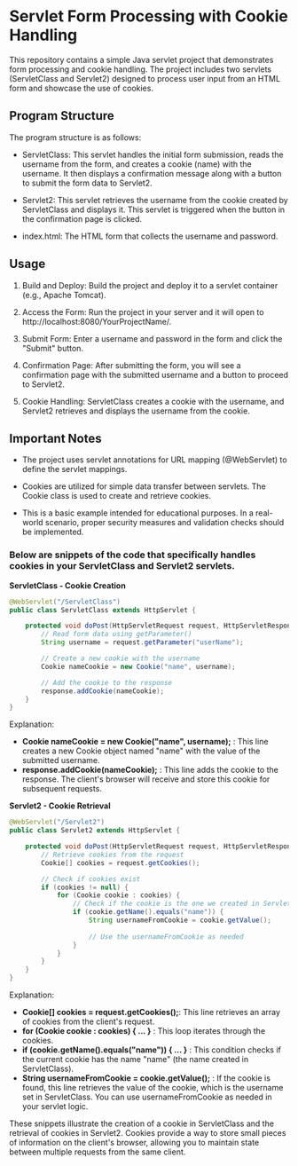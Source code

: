 # Servlet Form Processing with Cookie Handling
This repository contains a simple Java servlet project that demonstrates form processing and cookie handling.
The project includes two servlets (ServletClass and Servlet2) designed to process user input from an HTML form and showcase the use of cookies.

## Program Structure
The program structure is as follows:

- ServletClass: This servlet handles the initial form submission, reads the username from the form, and creates a cookie (name) with the username. It then displays a confirmation message along with a button to submit the form data to Servlet2.

- Servlet2: This servlet retrieves the username from the cookie created by ServletClass and displays it. This servlet is triggered when the button in the confirmation page is clicked.

- index.html: The HTML form that collects the username and password.

## Usage
1. Build and Deploy: Build the project and deploy it to a servlet container (e.g., Apache Tomcat).

2. Access the Form: Run the project in your server and it will open to http://localhost:8080/YourProjectName/.

3. Submit Form: Enter a username and password in the form and click the "Submit" button.

4. Confirmation Page: After submitting the form, you will see a confirmation page with the submitted username and a button to proceed to Servlet2.

5. Cookie Handling: ServletClass creates a cookie with the username, and Servlet2 retrieves and displays the username from the cookie.

## Important Notes
- The project uses servlet annotations for URL mapping (@WebServlet) to define the servlet mappings.

- Cookies are utilized for simple data transfer between servlets. The Cookie class is used to create and retrieve cookies.

- This is a basic example intended for educational purposes. In a real-world scenario, proper security measures and validation checks should be implemented.

### Below are snippets of the code that specifically handles cookies in your ServletClass and Servlet2 servlets.

**ServletClass - Cookie Creation**

```java
@WebServlet("/ServletClass")
public class ServletClass extends HttpServlet {

    protected void doPost(HttpServletRequest request, HttpServletResponse response) throws ServletException, IOException {
        // Read form data using getParameter()
        String username = request.getParameter("userName");

        // Create a new cookie with the username
        Cookie nameCookie = new Cookie("name", username);

        // Add the cookie to the response
        response.addCookie(nameCookie);
    }
}

```
Explanation:
- **Cookie nameCookie = new Cookie("name", username);** : This line creates a new Cookie object named "name" with the value of the submitted username.
- **response.addCookie(nameCookie);** : This line adds the cookie to the response. The client's browser will receive and store this cookie for subsequent requests.

**Servlet2 - Cookie Retrieval**

```java
@WebServlet("/Servlet2")
public class Servlet2 extends HttpServlet {

    protected void doPost(HttpServletRequest request, HttpServletResponse response) throws ServletException, IOException {
        // Retrieve cookies from the request
        Cookie[] cookies = request.getCookies();

        // Check if cookies exist
        if (cookies != null) {
            for (Cookie cookie : cookies) {
                // Check if the cookie is the one we created in ServletClass
                if (cookie.getName().equals("name")) {
                    String usernameFromCookie = cookie.getValue();
                    
                    // Use the usernameFromCookie as needed
                }
            }
        }
    }
}

```
Explanation:

- **Cookie[] cookies = request.getCookies();**: This line retrieves an array of cookies from the client's request.
- **for (Cookie cookie : cookies) { ... }** : This loop iterates through the cookies.
- **if (cookie.getName().equals("name")) { ... }** : This condition checks if the current cookie has the name "name" (the name created in ServletClass).
- **String usernameFromCookie = cookie.getValue();** : If the cookie is found, this line retrieves the value of the cookie, which is the username set in ServletClass. You can use usernameFromCookie as needed in your servlet logic.

These snippets illustrate the creation of a cookie in ServletClass and the retrieval of cookies in Servlet2. Cookies provide a way to store small pieces of information on the client's browser, allowing you to maintain state between multiple requests from the same client.



